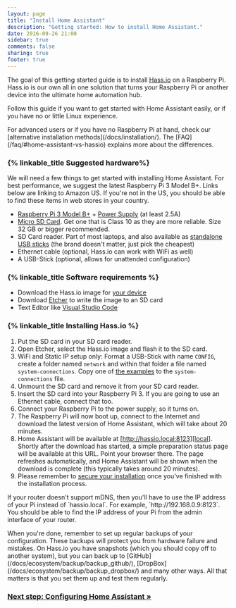 ```yaml
---
layout: page
title: "Install Home Assistant"
description: "Getting started: How to install Home Assistant."
date: 2016-09-26 21:00
sidebar: true
comments: false
sharing: true
footer: true
---
```


The goal of this getting started guide is to install [Hass.io](/hassio/) on a Raspberry Pi. Hass.io is our own all in one solution that turns your Raspberry Pi or another device into the ultimate home automation hub.

Follow this guide if you want to get started with Home Assistant easily, or if you have no or little Linux experience.

<p class='note'>
For advanced users or if you have no Raspberry Pi at hand, check our [alternative installation methods](/docs/installation/). The [FAQ](/faq/#home-assistant-vs-hassio) explains more about the differences.
</p>

### {% linkable_title Suggested hardware%}

We will need a few things to get started with installing Home Assistant. For best performance, we suggest the latest Raspberry Pi 3 Model B+. Links below are linking to Amazon US. If you're not in the US, you should be able to find these items in web stores in your country.

- [Raspberry Pi 3 Model B+](http://a.co/ak2SQor) + [Power Supply](https://www.raspberrypi.org/help/faqs/#powerReqs) (at least 2.5A)
- [Micro SD Card](http://a.co/gslOydD). Get one that is Class 10 as they are more reliable. Size 32 GB or bigger recommended.
- SD Card reader. Part of most laptops, and also available as [standalone USB sticks](http://a.co/5FCyb0N) (the brand doesn't matter, just pick the cheapest)
- Ethernet cable (optional, Hass.io can work with WiFi as well)
- A USB-Stick (optional, allows for unattended configuration)

### {% linkable_title Software requirements %}

- Download the Hass.io image for [your device](/hassio/installation/)
- Download [Etcher] to write the image to an SD card
- Text Editor like [Visual Studio Code](https://code.visualstudio.com/)

[Etcher]: https://etcher.io/

### {% linkable_title Installing Hass.io %}

1. Put the SD card in your SD card reader.
1. Open Etcher, select the Hass.io image and flash it to the SD card.
1. WiFi and Static IP setup only: Format a USB-Stick with name `CONFIG`, create a folder named `network` and within that folder a file named `system-connections`. Copy one of [the examples] to the `system-connections` file.
1. Unmount the SD card and remove it from your SD card reader.
1. Insert the SD card into your Raspberry Pi 3. If you are going to use an Ethernet cable, connect that too.
1. Connect your Raspberry Pi to the power supply, so it turns on.
1. The Raspberry Pi will now boot up, connect to the Internet and download the latest version of Home Assistant, which will take about 20 minutes.
1. Home Assistant will be available at [http://hassio.local:8123][local]. Shortly after the download has started, a simple preparation status page will be available at this URL. Point your browser there. The page refreshes automatically, and Home Assistant will be shown when the download is complete (this typically takes around 20 minutes).
1. Please remember to [secure your installation][secure] once you've finished with the installation process.

[local]: http://hassio.local:8123
[the examples]: https://github.com/home-assistant/hassos/blob/dev/Documentation/network.md
[secure]: /docs/configuration/securing/

<p class='note'>
If your router doesn't support mDNS, then you'll have to use the IP address of your Pi instead of `hassio.local`. For example, `http://192.168.0.9:8123`. You should be able to find the IP address of your Pi from the admin interface of your router.
</p>

<p class='note'>
When you're done, remember to set up regular backups of your configuration. These backups will protect you from hardware failure and mistakes. On Hass.io you have snapshots (which you should copy off to another system), but you can back up to [GitHub](/docs/ecosystem/backup/backup_github/), [DropBox](/docs/ecosystem/backup/backup_dropbox/) and many other ways. All that matters is that you set them up and test them regularly.
</p>

### [Next step: Configuring Home Assistant &raquo;](/getting-started/configuration/)
